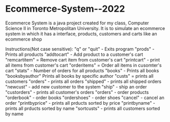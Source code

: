 # Ecommerce-System--2022
Ecommerce System is a java project created for my class, Computer Science II in Toronto Metropolitan University. It is to simulate an ecommerce system in which it has a interface, products, customers and carts like an ecommerce shop

Instructions(Not case sensitive):
  "q" or "quit" - Exits program
  "prods" - Prints all products
  "addtocart" - Add product to a customer's cart
  "remcartitem" = Remove cart item from customer's cart
  "printcart" - print all items from customer's cart
  "orderitems" = Order all items in cusomter's cart
  "stats" - Number of orders for all products
  "books" - Prints all books
  "booksbyauthor" Prints all books by specific author
  "custs" = prints all customers
  "orders" - prints all orders
  "shipped" - prints all shipped orders
  "newcust" - add new customer to the system
  "ship" - ship an order
  "custorders" - prints all customer's orders
  "orders" - order products
  "orderbook" - order books
  "ordershoes" - order shoes
  "cancel" - cancel an order
  "printbyprice" - prints all prducts sorted by price
  "printbyname" - prints all prducts sorted by name
  "sortcusts" - prints all customers sorted by name
  
